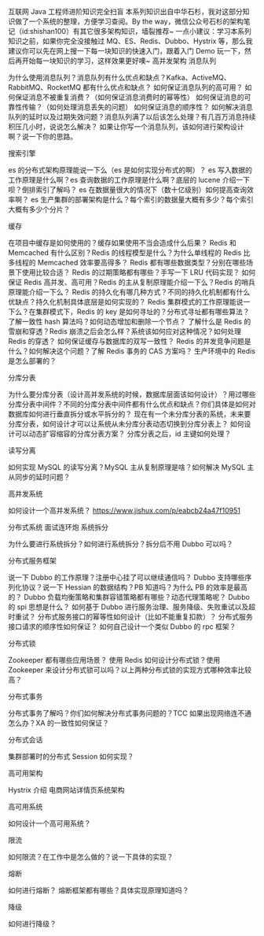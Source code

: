 互联网 Java 工程师进阶知识完全扫盲
本系列知识出自中华石杉，我对这部分知识做了一个系统的整理，方便学习查阅。By the way，微信公众号石杉的架构笔记（id:shishan100）有其它很多架构知识，墙裂推荐~
一点小建议：学习本系列知识之前，如果你完全没接触过 MQ、ES、Redis、Dubbo、Hystrix 等，那么我建议你可以先在网上搜一下每一块知识的快速入门，跟着入门 Demo 玩一下，然后再开始每一块知识的学习，这样效果更好噢~
高并发架构
消息队列

为什么使用消息队列？消息队列有什么优点和缺点？Kafka、ActiveMQ、RabbitMQ、RocketMQ 都有什么优点和缺点？
如何保证消息队列的高可用？
如何保证消息不被重复消费？（如何保证消息消费时的幂等性）
如何保证消息的可靠性传输？（如何处理消息丢失的问题）
如何保证消息的顺序性？
如何解决消息队列的延时以及过期失效问题？消息队列满了以后该怎么处理？有几百万消息持续积压几小时，说说怎么解决？
如果让你写一个消息队列，该如何进行架构设计啊？说一下你的思路。

搜索引擎

es 的分布式架构原理能说一下么（es 是如何实现分布式的啊）？
es 写入数据的工作原理是什么啊？es 查询数据的工作原理是什么啊？底层的 lucene 介绍一下呗？倒排索引了解吗？
es 在数据量很大的情况下（数十亿级别）如何提高查询效率啊？
es 生产集群的部署架构是什么？每个索引的数据量大概有多少？每个索引大概有多少个分片？

缓存

在项目中缓存是如何使用的？缓存如果使用不当会造成什么后果？
Redis 和 Memcached 有什么区别？Redis 的线程模型是什么？为什么单线程的 Redis 比多线程的 Memcached 效率要高得多？
Redis 都有哪些数据类型？分别在哪些场景下使用比较合适？
Redis 的过期策略都有哪些？手写一下 LRU 代码实现？
如何保证 Redis 高并发、高可用？Redis 的主从复制原理能介绍一下么？Redis 的哨兵原理能介绍一下么？
Redis 的持久化有哪几种方式？不同的持久化机制都有什么优缺点？持久化机制具体底层是如何实现的？
Redis 集群模式的工作原理能说一下么？在集群模式下，Redis 的 key 是如何寻址的？分布式寻址都有哪些算法？了解一致性 hash 算法吗？如何动态增加和删除一个节点？
了解什么是 Redis 的雪崩和穿透？Redis 崩溃之后会怎么样？系统该如何应对这种情况？如何处理 Redis 的穿透？
如何保证缓存与数据库的双写一致性？
Redis 的并发竞争问题是什么？如何解决这个问题？了解 Redis 事务的 CAS 方案吗？
生产环境中的 Redis 是怎么部署的？

分库分表

为什么要分库分表（设计高并发系统的时候，数据库层面该如何设计）？用过哪些分库分表中间件？不同的分库分表中间件都有什么优点和缺点？你们具体是如何对数据库如何进行垂直拆分或水平拆分的？
现在有一个未分库分表的系统，未来要分库分表，如何设计才可以让系统从未分库分表动态切换到分库分表上？
如何设计可以动态扩容缩容的分库分表方案？
分库分表之后，id 主键如何处理？

读写分离

如何实现 MySQL 的读写分离？MySQL 主从复制原理是啥？如何解决 MySQL 主从同步的延时问题？

高并发系统

如何设计一个高并发系统？
https://www.jishux.com/p/eabcb24a47f10951

分布式系统
面试连环炮
系统拆分

为什么要进行系统拆分？如何进行系统拆分？拆分后不用 Dubbo 可以吗？

分布式服务框架

说一下 Dubbo 的工作原理？注册中心挂了可以继续通信吗？
Dubbo 支持哪些序列化协议？说一下 Hessian 的数据结构？PB 知道吗？为什么 PB 的效率是最高的？
Dubbo 负载均衡策略和集群容错策略都有哪些？动态代理策略呢？
Dubbo 的 spi 思想是什么？
如何基于 Dubbo 进行服务治理、服务降级、失败重试以及超时重试？
分布式服务接口的幂等性如何设计（比如不能重复扣款）？
分布式服务接口请求的顺序性如何保证？
如何自己设计一个类似 Dubbo 的 rpc 框架？

分布式锁

Zookeeper 都有哪些应用场景？
使用 Redis 如何设计分布式锁？使用 Zookeeper 来设计分布式锁可以吗？以上两种分布式锁的实现方式哪种效率比较高？

分布式事务

分布式事务了解吗？你们如何解决分布式事务问题的？TCC 如果出现网络连不通怎么办？XA 的一致性如何保证？

分布式会话

集群部署时的分布式 Session 如何实现？

高可用架构

Hystrix 介绍
电商网站详情页系统架构

高可用系统

如何设计一个高可用系统？

限流

如何限流？在工作中是怎么做的？说一下具体的实现？

熔断

如何进行熔断？
熔断框架都有哪些？具体实现原理知道吗？

降级

如何进行降级？
